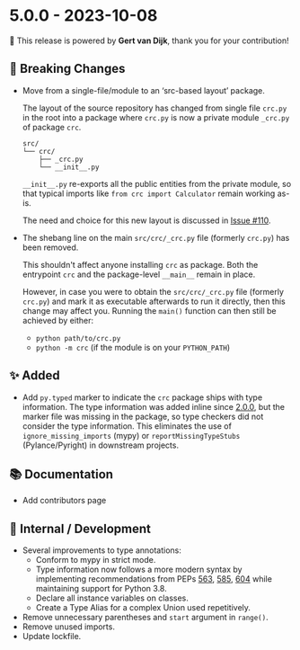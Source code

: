 # 5.0.0 - 2023-10-08 

🚀 This release is powered by **Gert van Dijk**, thank you for your contribution!

## 🚨 Breaking Changes
* Move from a single-file/module to an ‘src-based layout’ package.

    The layout of the source repository has changed from single file `crc.py` in the
    root into a package where `crc.py` is now a private module `_crc.py` of package
    `crc`.

    ```
    src/
    └── crc/
        ├── _crc.py
        └── __init__.py
    ```

    `__init__.py` re-exports all the public entities from the private module, so that
    typical imports like `from crc import Calculator` remain working as-is.

    The need and choice for this new layout is discussed in [Issue #110][issue-110].

* The shebang line on the main `src/crc/_crc.py` file (formerly `crc.py`) has been
  removed.

    This shouldn't affect anyone installing `crc` as package. Both the entrypoint `crc`
    and the package-level `__main__` remain in place.

    However, in case you were to obtain the `src/crc/_crc.py` file (formerly `crc.py`)
    and mark it as executable afterwards to run it directly, then this change may affect
    you. Running the `main()` function can then still be achieved by either:

    - `python path/to/crc.py`
    - `python -m crc` (if the module is on your `PYTHON_PATH`)

## ✨ Added
* Add `py.typed` marker to indicate the `crc` package ships with type information. The
  type information was added inline since [2.0.0](changes_2.0.0.md), but the marker file
  was missing in the package, so type checkers did not consider the type information.
  This eliminates the use of `ignore_missing_imports` (mypy) or `reportMissingTypeStubs`
  (Pylance/Pyright) in downstream projects.

## 📚 Documentation
* Add contributors page

## 🔩  Internal / Development
* Several improvements to type annotations:
    * Conform to mypy in strict mode.
    * Type information now follows a more modern syntax by implementing recommendations
        from PEPs [563][PEP 563], [585][PEP 585], [604][PEP 604] while maintaining
        support for Python 3.8.
    * Declare all instance variables on classes.
    * Create a Type Alias for a complex Union used repetitively.
* Remove unnecessary parentheses and `start` argument in `range()`.
* Remove unused imports.
* Update lockfile.

[issue-110]: https://github.com/Nicoretti/crc/issues/110
[PEP 563]: https://peps.python.org/pep-0563/
[PEP 585]: https://peps.python.org/pep-0585/
[PEP 604]: https://peps.python.org/pep-0604/
